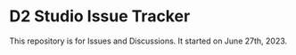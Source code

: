 # D2 Studio Issue Tracker

This repository is for Issues and Discussions. It started on June 27th, 2023.
